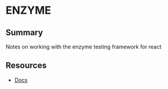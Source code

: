# ENZYME

## Summary

Notes on working with the enzyme testing framework for react

## Resources

- [Docs](https://enzymejs.github.io/enzyme/)
